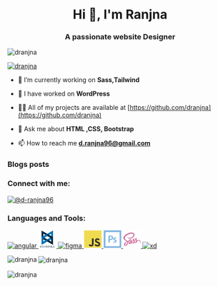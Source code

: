 <h1 align="center">Hi 👋, I'm Ranjna</h1>
<h3 align="center">A passionate website Designer</h3>

<p align="left"> <img src="https://komarev.com/ghpvc/?username=dranjna&label=Profile%20views&color=0e75b6&style=flat" alt="dranjna" /> </p>

<p align="left"> <a href="https://github.com/ryo-ma/github-profile-trophy"><img src="https://github-profile-trophy.vercel.app/?username=dranjna" alt="dranjna" /></a> </p>

- 🔭 I’m currently working on **Sass,Tailwind**

- 🌱 I have worked on **WordPress**

- 👨‍💻 All of my projects are available at [https://github.com/dranjna](https://github.com/dranjna)

- 💬 Ask me about **HTML ,CSS, Bootstrap**

- 📫 How to reach me **d.ranjna96@gmail.com**

### Blogs posts
<!-- BLOG-POST-LIST:START -->
<!-- BLOG-POST-LIST:END -->

<h3 align="left">Connect with me:</h3>
<p align="left">
<a href="https://medium.com/@d-ranjna96" target="blank"><img align="center" src="https://raw.githubusercontent.com/rahuldkjain/github-profile-readme-generator/master/src/images/icons/Social/medium.svg" alt="@d-ranjna96" height="30" width="40" /></a>
</p>

<h3 align="left">Languages and Tools:</h3>
<p align="left"> <a href="https://angular.io" target="_blank"> <img src="https://angular.io/assets/images/logos/angular/angular.svg" alt="angular" width="40" height="40"/> </a> <a href="https://backbonejs.org" target="_blank"> <img src="https://raw.githubusercontent.com/devicons/devicon/master/icons/backbonejs/backbonejs-original-wordmark.svg" alt="backbonejs" width="40" height="40"/> </a> <a href="https://www.figma.com/" target="_blank"> <img src="https://www.vectorlogo.zone/logos/figma/figma-icon.svg" alt="figma" width="40" height="40"/> </a> <a href="https://developer.mozilla.org/en-US/docs/Web/JavaScript" target="_blank"> <img src="https://raw.githubusercontent.com/devicons/devicon/master/icons/javascript/javascript-original.svg" alt="javascript" width="40" height="40"/> </a> <a href="https://www.photoshop.com/en" target="_blank"> <img src="https://raw.githubusercontent.com/devicons/devicon/master/icons/photoshop/photoshop-line.svg" alt="photoshop" width="40" height="40"/> </a> <a href="https://sass-lang.com" target="_blank"> <img src="https://raw.githubusercontent.com/devicons/devicon/master/icons/sass/sass-original.svg" alt="sass" width="40" height="40"/> </a> <a href="https://www.adobe.com/products/xd.html" target="_blank"> <img src="https://cdn.worldvectorlogo.com/logos/adobe-xd.svg" alt="xd" width="40" height="40"/> </a> </p>

<p><img align="left" src="https://github-readme-stats.vercel.app/api/top-langs?username=dranjna&show_icons=true&locale=en&layout=compact" alt="dranjna" /></p>

<p>&nbsp;<img align="center" src="https://github-readme-stats.vercel.app/api?username=dranjna&show_icons=true&locale=en" alt="dranjna" /></p>

<p><img align="center" src="https://github-readme-streak-stats.herokuapp.com/?user=dranjna&" alt="dranjna" /></p>
